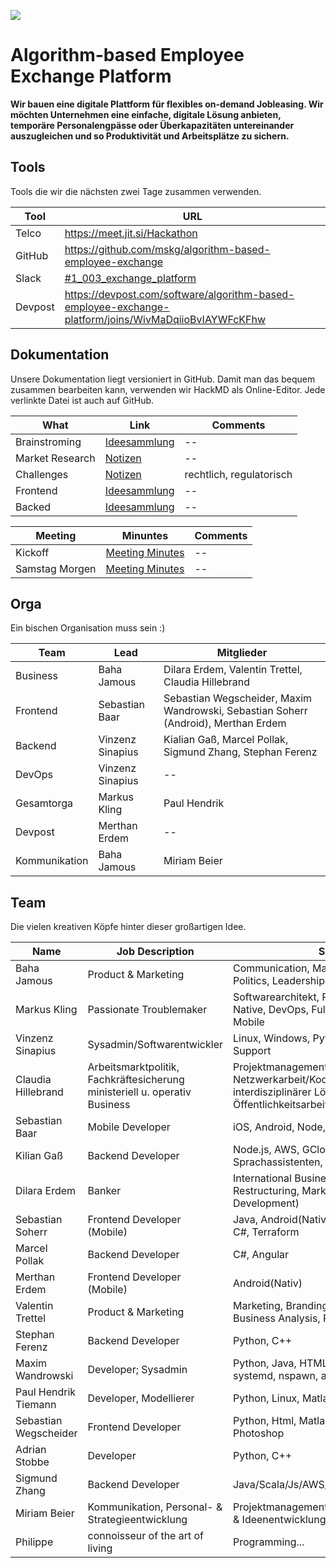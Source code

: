 ![](https://i.imgur.com/j85Z03e.png)

# Algorithm-based Employee Exchange Platform

**Wir bauen eine digitale Plattform für flexibles on-demand Jobleasing. Wir möchten Unternehmen eine einfache, digitale Lösung anbieten, temporäre Personalengpässe oder Überkapazitäten untereinander auszugleichen und so Produktivität und Arbeitsplätze zu sichern.**


## Tools

Tools die wir die nächsten zwei Tage zusammen verwenden. 

| Tool | URL
| -------- | -------- |
| Telco | https://meet.jit.si/Hackathon
| GitHub |https://github.com/mskg/algorithm-based-employee-exchange
| Slack | [#1_003_exchange_platform](https://wirvsvirus.slack.com/archives/G010FSEDDM3)
| Devpost | https://devpost.com/software/algorithm-based-employee-exchange-platform/joins/WivMaDqiioBvIAYWFcKFhw


## Dokumentation

Unsere Dokumentation liegt versioniert in GitHub. Damit man das bequem zusammen bearbeiten kann, verwenden wir HackMD als Online-Editor. Jede verlinkte Datei ist auch auf GitHub. 

| What | Link | Comments 
| -------- | -------- | -------- |
| Brainstroming | [Ideesammlung](https://hackmd.io/@mskg/BkZx7RGIU/edit) | --
| Market Research | [Notizen](https://hackmd.io/@mskg/HysxVAz88/edit) | --
| Challenges | [Notizen](https://hackmd.io/@mskg/rJV8NAMUL/edit) | rechtlich, regulatorisch
| Frontend | [Ideesammlung](https://hackmd.io/@mskg/HyFWRCfLU/edit) | --
| Backed | [Ideesammlung](https://hackmd.io/@mskg/ryIjCRM8I/edit) | --


| Meeting | Minuntes | Comments 
| -------- | -------- | -------- |
| Kickoff | [Meeting Minutes](https://hackmd.io/@mskg/HkpzeRMII/edit) | --
| Samstag Morgen | [Meeting Minutes](https://hackmd.io/@mskg/BktcuCMIL/edit) | --


## Orga

Ein bischen Organisation muss sein :)

| Team | Lead | Mitglieder
| ------------- | ---------------- | ------ |
| Business      | Baha Jamous      | Dilara Erdem, Valentin Trettel, Claudia Hillebrand |
| Frontend      | Sebastian Baar   | Sebastian Wegscheider, Maxim Wandrowski, Sebastian Soherr (Android), Merthan Erdem |
| Backend       | Vinzenz Sinapius | Kialian Gaß, Marcel Pollak, Sigmund Zhang, Stephan Ferenz |
| DevOps        | Vinzenz Sinapius | -- |
| Gesamtorga  | Markus Kling     | Paul Hendrik |
| Devpost       | Merthan Erdem    | -- |
| Kommunikation | Baha Jamous      | Miriam Beier |


## Team

Die vielen kreativen Köpfe hinter dieser großartigen Idee.

| Name                  | Job Description             | Skills |
| --------------------- | --------------------------- | ------ |
| Baha Jamous           | Product & Marketing         | Communication, Marketing, Branding, Politics, Leadership, VC |
| Markus Kling          | Passionate Troublemaker     | Softwarearchitekt, Projektleiter, Digital Native, DevOps, FullStack, AWS, Azure, Mobile |
| Vinzenz Sinapius      | Sysadmin/Softwarentwickler  | Linux, Windows, Python, C#, Ansible, IT-Support |
| Claudia Hillebrand    | Arbeitsmarktpolitik, Fachkräftesicherung ministeriell u. operativ Business|  Projektmanagement, SGB II/III, Netzwerkarbeit/Koordination/Entwicklung interdisziplinärer Lösungen, Öffentlichkeitsarbeit | 
| Sebastian Baar        | Mobile Developer            | iOS, Android, Node, Google Firebase |
| Kilian Gaß            | Backend Developer           | Node.js, AWS, GCloud, Backend, Sprachassistenten, MYSQL, PostgreSQL |
| Dilara Erdem          | Banker                      | International Business (Finance, Restructuring, Market Research, HR Development) |
| Sebastian Soherr      | Frontend Developer (Mobile) | Java, Android(Nativ), Google Firebase, C#, Terraform
| Marcel Pollak         | Backend Developer           | C#, Angular
| Merthan Erdem         | Frontend Developer (Mobile) | Android(Nativ) 
| Valentin Trettel      | Product & Marketing         | Marketing, Branding, Market Research, Business Analysis, Projektmanagement |
| Stephan Ferenz        | Backend Developer           | Python, C++ |
| Maxim Wandrowski      | Developer; Sysadmin         | Python, Java, HTML/CSS/JS; Linux, systemd, nspawn, apache |
| Paul Hendrik Tiemann  | Developer, Modellierer      | Python, Linux, Matlab, Java, (SQL)|
| Sebastian Wegscheider | Frontend Developer          | Python, Html, Matlab, Indesign, Photoshop |
| Adrian Stobbe         | Developer                   | Python, C++|
| Sigmund Zhang         | Backend Developer           | Java/Scala/Js/AWS/Cassandra|
| Miriam Beier          | Kommunikation, Personal- & Strategieentwicklung | Projektmanagement, Prozessoptimierung & Ideenentwicklung (Desgin Thinking)
| Philippe              | connoisseur of the art of living | Programming... 

